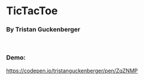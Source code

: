 # TicTacToe <h3>By Tristan Guckenberger</h3>
<br>
<h3>Demo:</h3><a href="https://codepen.io/tristanguckenberger/pen/ZqZNMP">https://codepen.io/tristanguckenberger/pen/ZqZNMP</a>
